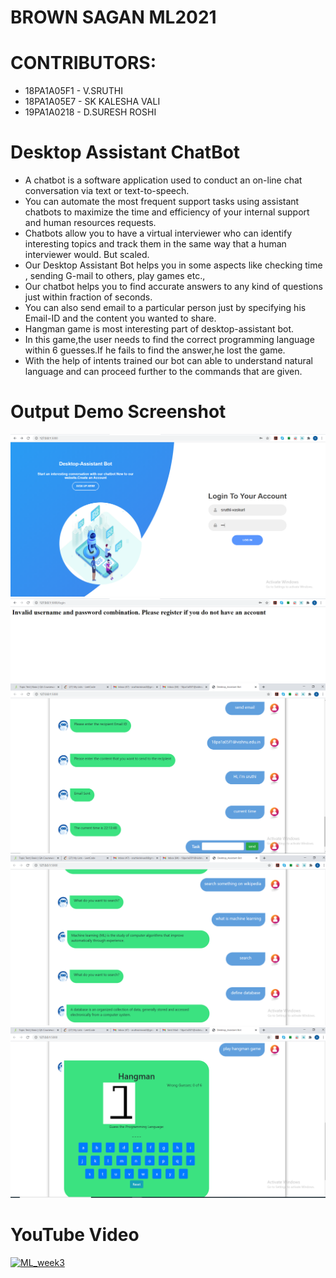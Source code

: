 # BROWN SAGAN ML2021


# CONTRIBUTORS:
- 18PA1A05F1 - V.SRUTHI
- 18PA1A05E7 - SK KALESHA VALI
- 19PA1A0218 - D.SURESH ROSHI


# Desktop Assistant ChatBot

- A chatbot is a software application used to conduct an on-line chat conversation via text or text-to-speech.
- You can automate the most frequent support tasks using assistant chatbots to maximize the time and efficiency of your internal support and human resources requests.
- Chatbots allow you to have a virtual interviewer who can identify interesting topics and track them in the same way that a human interviewer would. But scaled.
- Our Desktop Assistant Bot helps you in some aspects like checking time , sending G-mail to others, play games etc.,
- Our chatbot helps you to find accurate answers to any kind of questions just within fraction of seconds.
- You can also send email to a particular person just by specifying his Email-ID and the content you wanted to share.
- Hangman game is most interesting part of desktop-assistant bot.
- In this game,the user needs to find the correct programming language within 6 guesses.If he fails to find the answer,he lost the game.
- With the help of intents trained our bot can able to understand natural language and can proceed further to the commands that are given.


# Output Demo Screenshot
![Screenshot 1](https://raw.githubusercontent.com/kalesha-shaik/Desktop-Assistant-Bot-DB/main/level11-1.PNG)
![Screenshot 1](https://raw.githubusercontent.com/kalesha-shaik/Desktop-Assistant-Bot-DB/main/level11-2.PNG)
![Screenshot 1](https://raw.githubusercontent.com/kalesha-shaik/Desktop-Assistant-Bot-DB/main/level9-1.PNG)
![Screenshot 1](https://raw.githubusercontent.com/kalesha-shaik/Desktop-Assistant-Bot-DB/main/level9-2.PNG)
![Screenshot 1](https://raw.githubusercontent.com/kalesha-shaik/Desktop-Assistant-Bot-DB/main/level9-3.PNG)




# YouTube Video
[![ML_week3](https://img.youtube.com/vi/8S1x9a7ZtY8/0.jpg)](https://www.youtube.com/watch?v=8S1x9a7ZtY8)
